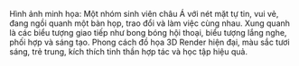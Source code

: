 Hình ảnh minh họa: Một nhóm sinh viên châu Á với nét mặt tự tin, vui vẻ, đang ngồi quanh một bàn họp, trao đổi và làm việc cùng nhau. Xung quanh là các biểu tượng giao tiếp như bong bóng hội thoại, biểu tượng lắng nghe, phối hợp và sáng tạo. Phong cách đồ họa 3D Render hiện đại, màu sắc tươi sáng, trẻ trung, kích thích tinh thần hợp tác và học tập hiệu quả.
